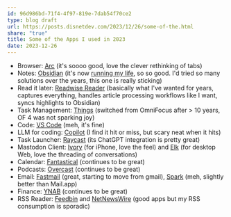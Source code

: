 ```yaml
---
id: 96d986bd-71f4-4f97-819e-7dab54f70ce2
type: blog draft
url: https://posts.disnetdev.com/2023/12/26/some-of-the.html
share: "true"
title: Some of the Apps I used in 2023
date: 2023-12-26
---
```


- Browser: [Arc](https://arc.net/) (it's soooo good, love the clever rethinking of tabs)
- Notes: [Obsidian](https://obsidian.md/) (it's now [running my life](https://www.disnetdev.com/blog/2023-07-09-using-obsidian/), so so good. I'd tried so many solutions over the years, this one is really sticking)
- Read it later: [Readwise Reader](https://readwise.io/read) (basically what I've wanted for years, captures everything, handles article processing workflows like I want, syncs highlights to Obsidian)
- Task Management: [Things](https://culturedcode.com/things/) (switched from OmniFocus after > 10 years, OF 4 was not sparking joy)
- Code: [VS Code](https://code.visualstudio.com/) (meh, it's fine)
- LLM for coding: [Copilot](https://github.com/features/copilot) (I find it hit or miss, but scary neat when it hits)
- Task Launcher: [Raycast](https://www.raycast.com/) (its ChatGPT integration is pretty great)
- Mastodon Client: [Ivory](https://tapbots.com/ivory/) (for iPhone, love the feel) and [Elk](https://elk.zone/) (for desktop Web, love the threading of conversations)
- Calendar: [Fantastical](https://flexibits.com/fantastical) (continues to be great)
- Podcasts: [Overcast](https://overcast.fm/) (continues to be great)
- Email: [Fastmail](https://app.fastmail.com/) (great, starting to move from gmail), [Spark](https://sparkmailapp.com/) (meh, slightly better than Mail.app)
- Finance: [YNAB](https://www.ynab.com/) (continues to be great)
- RSS Reader: [Feedbin](https://feedbin.com/) and [NetNewsWire](https://netnewswire.com/) (good apps but my RSS consumption is sporadic)